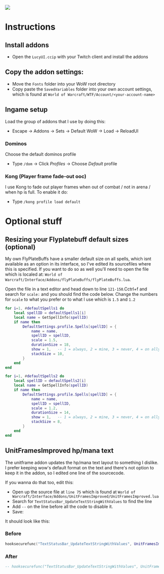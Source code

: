 
![](https://user-images.githubusercontent.com/732505/44743527-11ff5d80-ab03-11e8-84d2-32767a58a7c5.png)

# Instructions

## Install addons
- Open the `LucyUI.ccip` with your Twitch client and install the addons

## Copy the addon settings:
- Move the `Fonts` folder into your WoW root directory
- Copy paste the `SavedVariables` folder into your own account settings, which is found at `World of Warcraft/WTF/Account/<your-account-name>`

## Ingame setup
Load the group of addons that I use by doing this:
- Escape -> Addons -> Sets -> Default WoW -> Load -> ReloadUI

### Dominos
Choose the default dominos profile
- Type `/dom` -> Click _Profiles_ -> Choose _Default_ profile

### Kong (Player frame fade-out ooc)
I use Kong to fade out player frames when out of combat / not in arena / when hp is full. To enable it do:
- Type `/kong profile load default`


# Optional stuff

## Resizing your Flyplatebuff default sizes (optional)
My own FlyPlateBuffs have a smaller default size on all spells, which isnt available as an option in its interface, so I've edited its sourcefiles where this is specified. If you want to do so as well you'll need to open the file which is localed at: `World of Warcraft/Interface/Addons/flyPlateBuffs/flyPlateBuffs.lua`.

Open the file in a text editor and head down to line `121-150`.Cctrl+f and search for `scale:` and you should find the code below. Change the numbers for `scale` to what you prefer or to what I use which is `1.5` and `1.2`

```lua
for i=1, #defaultSpells1 do
	local spellID = defaultSpells1[i]
	local name = GetSpellInfo(spellID)
	if name then
		DefaultSettings.profile.Spells[spellID] = {
			name = name,
			spellID = spellID,
			scale = 1.5,
			durationSize = 18,
			show = 1,	-- 1 = always, 2 = mine, 3 = never, 4 = on ally, 5 = on enemy
			stackSize = 10,
		}
	end
end

for i=1, #defaultSpells2 do
	local spellID = defaultSpells2[i]
	local name = GetSpellInfo(spellID)
	if name then
		DefaultSettings.profile.Spells[spellID] = {
			name = name,
			spellID = spellID,
			scale = 1.2,
			durationSize = 14,
			show = 1,	-- 1 = always, 2 = mine, 3 = never, 4 = on ally, 5 = on enemy
			stackSize = 8,
		}
	end
end
```

## UnitFramesImproved hp/mana text
The unitframe addon updates the hp/mana text layout to something I dislike. I prefer keeping wow's default format on the text and there's not option to keep it in the addon, so I edited one line of the sourcecode.

If you wanna do that too, edit this:

- Open up the source file at `line 75` which is found at `World of Warcraft/Interface/Addons/UnitFramesImproved/UnitFramesImproved.lua`
- Search for `TextStatusBar_UpdateTextStringWithValues` to find the line
- Add `--` on the line before all the code to disable it.
- Save:

It should look like this:
### Before
```lua
hooksecurefunc("TextStatusBar_UpdateTextStringWithValues", UnitFramesImproved_TextStatusBar_UpdateTextStringWithValues);
```

### After
```lua
-- hooksecurefunc("TextStatusBar_UpdateTextStringWithValues", UnitFramesImproved_TextStatusBar_UpdateTextStringWithValues);
```

